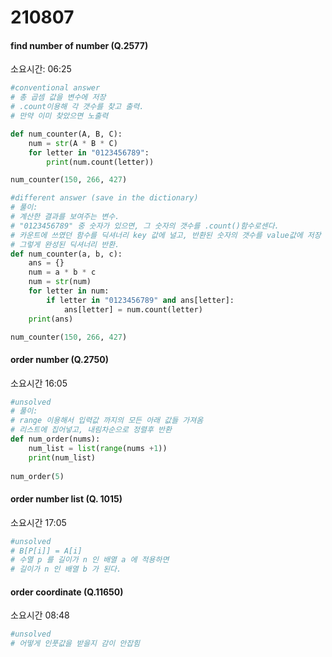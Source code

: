 # 210807



#### find number of number (Q.2577)

소요시간: 06:25

```python
#conventional answer
# 총 곱셈 값을 변수에 저장
# .count이용해 각 갯수를 찾고 출력.
# 만약 이미 찾았으면 노출력

def num_counter(A, B, C):
    num = str(A * B * C)
    for letter in "0123456789":
        print(num.count(letter))

num_counter(150, 266, 427)

#different answer (save in the dictionary)
# 풀이:
# 계산한 결과를 보여주는 변수.
# "0123456789" 중 숫자가 있으면, 그 숫자의 갯수를 .count()함수로센다.
# 카운트에 쓰였던 함수를 딕셔너리 key 값에 널고, 반환된 숫자의 갯수를 value값에 저장
# 그렇게 완성된 딕셔너리 반환.
def num_counter(a, b, c):
    ans = {}
    num = a * b * c
    num = str(num)
    for letter in num:
        if letter in "0123456789" and ans[letter]:
            ans[letter] = num.count(letter)
    print(ans)

num_counter(150, 266, 427)
```



#### order number (Q.2750)

소요시간 16:05

```python
#unsolved
# 풀이:
# range 이용해서 입력값 까지의 모든 아래 값들 가져옴
# 리스트에 집어넣고, 내림차순으로 정렬후 반환
def num_order(nums):
    num_list = list(range(nums +1))
    print(num_list)
    
num_order(5)
```



#### order number list (Q. 1015)

소요시간 17:05

```python
#unsolved
# B[P[i]] = A[i]
# 수열 p 를 길이가 n 인 배열 a 에 적용하면
# 길이가 n 인 배열 b 가 된다.

```



#### order coordinate (Q.11650)

소요시간 08:48

```python
#unsolved
# 어떻게 인풋값을 받을지 감이 안잡힘
```

